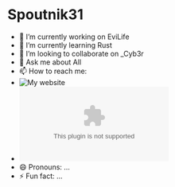 # Spoutnik31

- 🔭 I’m currently working on EviLife
- 🌱 I’m currently learning Rust
- 👯 I’m looking to collaborate on _Cyb3r
- 💬 Ask me about All
- 📫 How to reach me:
- ![My website](https://www.binarydoc.fr/contact)
- ![My email](mailto:1a1e913gt@mozmail.com)
- 😄 Pronouns: ...
- ⚡ Fun fact: ...

